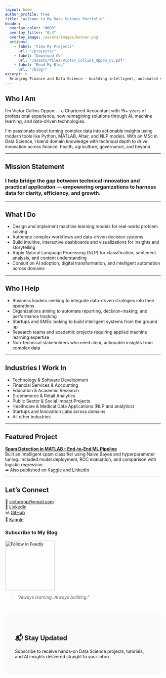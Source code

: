```yaml
---
layout: home
author_profile: true
title: "Welcome to My Data Science Portfolio"
header:
  overlay_color: "#000"
  overlay_filter: "0.4"
  overlay_image: /assets/images/banner.png
  actions:
    - label: "View My Projects"
      url: "/projects/"
    - label: "Download CV"
      url: "/assets/files/Victor_Collins_Oppon_CV.pdf"
    - label: "Read My Blog"
      url: "/blog/"
excerpt: >
  Bridging Finance and Data Science — building intelligent, automated solutions that solve real-world challenges in business, healthcare, education, and public service.
---
```


##  Who I Am

I’m Victor Collins Oppon — a Chartered Accountant with 15+ years of professional experience, now reimagining solutions through AI, machine learning, and data-driven technologies.

I'm passionate about turning complex data into actionable insights using modern tools like Python, MATLAB, Altair, and NLP models. With an MSc in Data Science, I blend domain knowledge with technical depth to drive innovation across finance, health, agriculture, governance, and beyond.

---

## Mission Statement
### I help bridge the gap between technical innovation and practical application — empowering organizations to harness data for clarity, efficiency, and growth.

---

## What I Do

- Design and implement machine learning models for real-world problem solving  
- Automate complex workflows and data-driven decision systems  
- Build intuitive, interactive dashboards and visualizations for insights and storytelling  
- Apply Natural Language Processing (NLP) for classification, sentiment analysis, and content understanding  
- Consult on AI adoption, digital transformation, and intelligent automation across domains

---

## Who I Help

- Business leaders seeking to integrate data-driven strategies into their operations  
- Organizations aiming to automate reporting, decision-making, and performance tracking  
- Startups and SMEs looking to build intelligent systems from the ground up  
- Research teams and academic projects requiring applied machine learning expertise  
- Non-technical stakeholders who need clear, actionable insights from complex data
  
---
## Industries I Work In

- Technology & Software Development  
- Financial Services & Accounting  
- Education & Academic Research  
- E-commerce & Retail Analytics  
- Public Sector & Social Impact Projects  
- Healthcare & Medical Data Applications (NLP and analytics)  
- Startups and Innovation Labs across domains
- All other industries
  
---

##  Featured Project

**[Spam Detection in MATLAB – End-to-End ML Pipeline](https://github.com/victoropp/naive-bayes-spam-detection)**  
Built an intelligent spam classifier using Naive Bayes and hyperparameter tuning. Included model deployment, ROC evaluation, and comparison with logistic regression.  
➡ Also published on [Kaggle](https://www.kaggle.com/code/victoropp/spam-detection-in-matlab-naive-bayes-classifier) and [LinkedIn](https://www.linkedin.com/pulse/my-first-end-to-end-spam-detection-project-matlab-victor-collins-gqoaf/)

---

##  Let’s Connect

📧 victoropp@gmail.com  
🔗 [LinkedIn](https://www.linkedin.com/in/victor-collins-oppon-fcca-mba-bsc-01541019/)  
📊 [GitHub](https://github.com/victoropp)  
📘 [Kaggle](https://www.kaggle.com/victoropp)

### Subscribe to My Blog

<a href="https://feedly.com/i/subscription/feed/https://victoropp.github.io/feed.xml" target="_blank">
  <img src="https://s3.feedly.com/img/follows/feedly-follow-rectangle-flat-small_2x.png" width="160" alt="Follow in Feedly">
</a>


> _"Always learning. Always building."_
>
> <!-- Newsletter Signup (EmailOctopus Embedded Form) -->
<div id="newsletter" style="margin-top: 3rem; padding: 2rem; background-color: #f9f9f9; border-radius: 8px;">
  <h2 style="margin-bottom: 0.5rem;">📬 Stay Updated</h2>
  <p style="margin-bottom: 1rem;">
    Subscribe to receive hands-on Data Science projects, tutorials, and AI insights delivered straight to your inbox.
  </p>
  <script async src="https://eocampaign1.com/form/e178104e-38a9-11f0-8187-33a20bfb998a.js" data-form="e178104e-38a9-11f0-8187-33a20bfb998a"></script>
</div>

